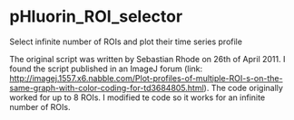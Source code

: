 # pHluorin_ROI_selector
Select infinite number of ROIs and plot their time series profile

The original script was written by Sebastian Rhode on 26th of April 2011. I found the script published in an ImageJ forum (link: http://imagej.1557.x6.nabble.com/Plot-profiles-of-multiple-ROI-s-on-the-same-graph-with-color-coding-for-td3684805.html). The code originally worked for up to 8 ROIs. I modified te code so it works for an infinite number of ROIs.
